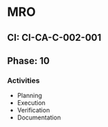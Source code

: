 # MRO

## CI: CI-CA-C-002-001
## Phase: 10

### Activities
- Planning
- Execution
- Verification
- Documentation
